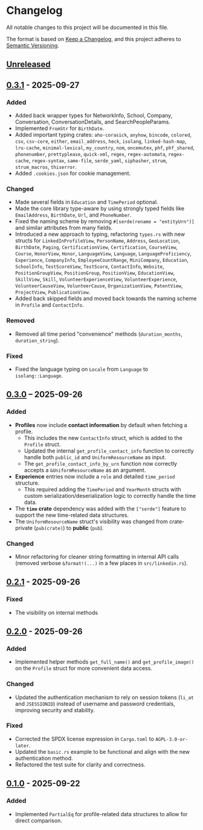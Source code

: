 # Changelog

All notable changes to this project will be documented in this file.

The format is based on [Keep a Changelog](https://keepachangelog.com/en/1.0.0/),
and this project adheres to [Semantic Versioning](https://semver.org/spec/v2.0.0.html).

## [Unreleased]

## [0.3.1] - 2025-09-27

### Added
- Added back wrapper types for NetworkInfo, School, Company, Conversation, ConversationDetails, and SearchPeopleParams.
- Implemented `FromStr` for `BirthDate`.
- Added important typing crates: `aho-corasick`, `anyhow`, `bincode`, `colored`, `csv`, `csv-core`, `either`, `email_address`, `heck`, `isolang`, `linked-hash-map`, `lru-cache`, `minimal-lexical`, `my_country`, `nom`, `oncemutex`, `phf`, `phf_shared`, `phonenumber`, `prettyplease`, `quick-xml`, `regex`, `regex-automata`, `regex-cache`, `regex-syntax`, `same-file`, `serde_yaml`, `siphasher`, `strum`, `strum_macros`, `thiserror`.
- Added `.cookies.json` for cookie management.

### Changed
- Made several fields in `Education` and `TimePeriod` optional.
- Made the core library type-aware by using strongly typed fields like `EmailAddress`, `BirthDate`, `Url`, and `PhoneNumber`.
- Fixed the naming scheme by removing `#[serde(rename = "entityUrn")]` and similar attributes from many fields.
- Introduced a new approach to typing, refactoring `types.rs` with new structs for `LinkedInProfileView`, `PersonName`, `Address`, `GeoLocation`, `BirthDate`, `Paging`, `CertificationView`, `Certification`, `CourseView`, `Course`, `HonorView`, `Honor`, `LanguageView`, `Language`, `LanguageProficiency`, `Experience`, `CompanyInfo`, `EmployeeCountRange`, `MiniCompany`, `Education`, `SchoolInfo`, `TestScoreView`, `TestScore`, `ContactInfo`, `Website`, `PositionGroupView`, `PositionGroup`, `PositionView`, `EducationView`, `SkillView`, `Skill`, `VolunteerExperienceView`, `VolunteerExperience`, `VolunteerCauseView`, `VolunteerCause`, `OrganizationView`, `PatentView`, `ProjectView`, `PublicationView`.
- Added back skipped fields and moved back towards the naming scheme in `Profile` and `ContactInfo`.

### Removed
- Removed all time period "convenience" methods (`duration_months`, `duration_string`).

### Fixed
- Fixed the language typing on `Locale` from `Language` to `isolang::Language`.

## [0.3.0] – 2025-09-26

### Added
  * **Profiles** now include **contact information** by default when fetching a profile.
      * This includes the new `ContactInfo` struct, which is added to the `Profile` struct.
      * Updated the internal `get_profile_contact_info` function to correctly handle both `public_id` and `UniformResourceName` as input.
      * The `get_profile_contact_info_by_urn` function now correctly accepts a `&UniformResourceName` as an argument.
  * **Experience** entries now include a `role` and detailed `time_period` structure.
      * This required adding the `TimePeriod` and `YearMonth` structs with custom serialization/deserialization logic to correctly handle the time data.
  * The **`time` crate** dependency was added with the `["serde"]` feature to support the new time-related data structures.
  * The `UniformResourceName` struct's visibility was changed from crate-private (`pub(crate)`) to **public** (`pub`).

### Changed
  * Minor refactoring for cleaner string formatting in internal API calls (removed verbose `&format!(...)` in a few places in `src/linkedin.rs`).

## [0.2.1] - 2025-09-26

### Fixed
- The visibility on internal methods

## [0.2.0] - 2025-09-26

### Added
  - Implemented helper methods `get_full_name()` and `get_profile_image()` on the `Profile` struct for more convenient data access.

### Changed
  - Updated the authentication mechanism to rely on session tokens (`li_at` and `JSESSIONID`) instead of username and password credentials, improving security and stability.

### Fixed
  - Corrected the SPDX license expression in `Cargo.toml` to `AGPL-3.0-or-later`.
  - Updated the `basic.rs` example to be functional and align with the new authentication method.
  - Refactored the test suite for clarity and correctness.

## [0.1.0] - 2025-09-22

### Added 
- Implemented `PartialEq` for profile-related data structures to allow for direct comparison.

[Unreleased]: https://github.com/your-org/your-repo/compare/v0.3.1...HEAD
[0.3.1]: https://github.com/your-org/your-repo/compare/v0.3.0...v0.3.1
[0.3.0]: https://github.com/philocalyst/linkedin-api/compare/v0.2.1...v0.3.0 
[0.2.1]: https://github.com/philocalyst/linkedin-api/compare/v0.2.0...v0.2.1 
[0.2.0]: https://github.com/philocalyst/linkedin-api/compare/v0.1.0...v0.2.0 
[0.1.0]: https://github.com/philocalyst/linkedin-api/compare/v0.1.0... (Comparing against the start of the project)
